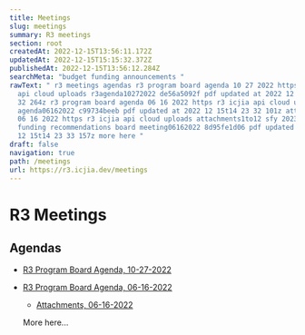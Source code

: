 ```yaml
---
title: Meetings
slug: meetings
summary: R3 meetings
section: root
createdAt: 2022-12-15T13:56:11.172Z
updatedAt: 2022-12-15T15:15:32.372Z
publishedAt: 2022-12-15T13:56:12.284Z
searchMeta: "budget funding announcements "
rawText: " r3 meetings agendas r3 program board agenda 10 27 2022 https r3 icjia
  api cloud uploads r3agenda10272022 de56a5092f pdf updated at 2022 12 15t14 23
  32 264z r3 program board agenda 06 16 2022 https r3 icjia api cloud uploads r3
  agenda06162022 c99734beeb pdf updated at 2022 12 15t14 23 32 101z attachments
  06 16 2022 https r3 icjia api cloud uploads attachments1to12 sfy 2023 r3
  funding recommendations board meeting06162022 8d95fe1d06 pdf updated at 2022
  12 15t14 23 33 157z more here "
draft: false
navigation: true
path: /meetings
url: https://r3.icjia.dev/meetings
---
```


# R3 Meetings

## Agendas

- [R3 Program Board Agenda, 10-27-2022](https://r3.icjia-api.cloud/uploads/R3agenda10272022_de56a5092f.pdf?updated_at=2022-12-15T14:23:32.264Z)

- [R3 Program Board Agenda, 06-16-2022](https://r3.icjia-api.cloud/uploads/R3_Agenda06162022_c99734beeb.pdf?updated_at=2022-12-15T14:23:32.101Z)

  - [Attachments, 06-16-2022](https://r3.icjia-api.cloud/uploads/Attachments1to12_SFY_2023_R3_Funding_Recommendations_Board_Meeting06162022_8d95fe1d06.pdf?updated_at=2022-12-15T14:23:33.157Z)
  
  
  More here...


